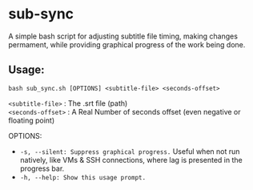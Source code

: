 # sub-sync
A simple bash script for adjusting subtitle file timing, making changes permament, while providing graphical progress of the work being done.
## Usage:
```
bash sub_sync.sh [OPTIONS] <subtitle-file> <seconds-offset>
```
`<subtitle-file>` : The .srt file (path)  
`<seconds-offset>` : A Real Number of seconds offset (even negative or floating point)  

OPTIONS:  
- `-s, --silent: Suppress graphical progress.` Useful when not run natively, like VMs & SSH connections, where lag is presented in the progress bar.  
- `-h, --help: Show this usage prompt.`
